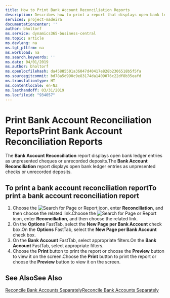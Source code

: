 ```yaml
---
title: How to Print Bank Account Reconciliation Reports
description: Describes how to print a report that displays open bank ledger entries as unpresented cheques or unrecorded deposits.
services: project-madeira
documentationcenter: ''
author: bholtorf
ms.service: dynamics365-business-central
ms.topic: article
ms.devlang: na
ms.tgt_pltfrm: na
ms.workload: na
ms.search.keywords: ''
ms.date: 04/01/2019
ms.author: bholtorf
ms.openlocfilehash: da45885501a36047d40417e828b2306518b5f5fa
ms.sourcegitcommit: bd78a5d990c9e83174da1409076c22df8b35eafd
ms.translationtype: HT
ms.contentlocale: en-NZ
ms.lasthandoff: 03/31/2019
ms.locfileid: "934057"
---
```

# <a name="print-bank-account-reconciliation-reports"></a><span data-ttu-id="bf273-103">Print Bank Account Reconciliation Reports</span><span class="sxs-lookup"><span data-stu-id="bf273-103">Print Bank Account Reconciliation Reports</span></span>
<span data-ttu-id="bf273-104">The **Bank Account Reconciliation** report displays open bank ledger entries as unpresented cheques or unrecorded deposits.</span><span class="sxs-lookup"><span data-stu-id="bf273-104">The **Bank Account Reconciliation** report displays open bank ledger entries as unpresented checks or unrecorded deposits.</span></span>  

## <a name="to-print-a-bank-account-reconciliation-report"></a><span data-ttu-id="bf273-105">To print a bank account reconciliation report</span><span class="sxs-lookup"><span data-stu-id="bf273-105">To print a bank account reconciliation report</span></span>  
1.  <span data-ttu-id="bf273-106">Choose the ![Search for Page or Report](../../media/ui-search/search_small.png "Search for Page or Report icon") icon, enter **Reconciliation**, and then choose the related link.</span><span class="sxs-lookup"><span data-stu-id="bf273-106">Choose the ![Search for Page or Report](../../media/ui-search/search_small.png "Search for Page or Report icon") icon, enter **Reconciliation**, and then choose the related link.</span></span>  
2.  <span data-ttu-id="bf273-107">On the **Options** FastTab, select the **New Page per Bank Account** check box.</span><span class="sxs-lookup"><span data-stu-id="bf273-107">On the **Options** FastTab, select the **New Page per Bank Account** check box.</span></span>  
3.  <span data-ttu-id="bf273-108">On the **Bank Account** FastTab, select appropriate filters.</span><span class="sxs-lookup"><span data-stu-id="bf273-108">On the **Bank Account** FastTab, select appropriate filters.</span></span>  
4.  <span data-ttu-id="bf273-109">Choose the **Print** button to print the report or choose the **Preview** button to view it on the screen.</span><span class="sxs-lookup"><span data-stu-id="bf273-109">Choose the **Print** button to print the report or choose the **Preview** button to view it on the screen.</span></span>  

## <a name="see-also"></a><span data-ttu-id="bf273-110">See Also</span><span class="sxs-lookup"><span data-stu-id="bf273-110">See Also</span></span>  
[<span data-ttu-id="bf273-111">Reconcile Bank Accounts Separately</span><span class="sxs-lookup"><span data-stu-id="bf273-111">Reconcile Bank Accounts Separately</span></span>](../../bank-how-reconcile-bank-accounts-separately.md)
